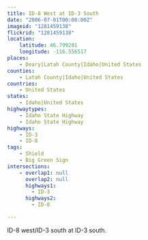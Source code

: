 ```yaml
---
title: ID-8 West at ID-3 South
date: "2006-07-01T00:00:00Z"
imageid: "1281459138"
flickrid: "1281459138"
location:
    latitude: 46.799281
    longitude: -116.556517
places:
    - Deary|Latah County|Idaho|United States
counties:
    - Latah County|Idaho|United States
countries:
    - United States
states:
    - Idaho|United States
highwaytypes:
    - Idaho State Highway
    - Idaho State Highway
highways:
    - ID-3
    - ID-8
tags:
    - Shield
    - Big Green Sign
intersections:
    - overlap1: null
      overlap2: null
      highways1:
        - ID-3
      highways2:
        - ID-8

---
```

ID-8 west/ID-3 south at ID-3 south.